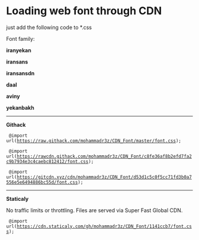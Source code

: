 # Loading web font through CDN
just add the following code to *.css

Font family:

<b>iranyekan</b>

<b>iransans</b>

<b>iransansdn</b>

<b>daal</b>

<b>aviny</b>

<b>yekanbakh</b>

-----------------------------------------------------------------------------
<b>Githack</b>

<code> @import url(https://raw.githack.com/mohammadr3z/CDN_Font/master/font.css); </code>

<code> @import url(https://rawcdn.githack.com/mohammadr3z/CDN_Font/c8fe36af8b2efd7fa2c9b7934e3c4caebc812412/font.css); </code>

<code> @import url(https://gitcdn.xyz/cdn/mohammadr3z/CDN_Font/d53d1c5c0f5cc71fd3b0a7556e5e6494886bc55d/font.css); </code>


-----------------------------------------------------------------------------
<b>Staticaly</b>

No traffic limits or throttling. Files are served via Super Fast Global CDN.

<code> @import url(https://cdn.staticaly.com/gh/mohammadr3z/CDN_Font/1141ccb7/font.css); </code>


